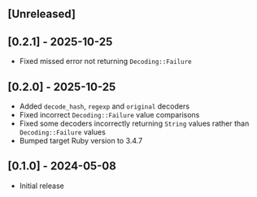 ## [Unreleased]

## [0.2.1] - 2025-10-25

* Fixed missed error not returning `Decoding::Failure`

## [0.2.0] - 2025-10-25

* Added `decode_hash`, `regexp` and `original` decoders
* Fixed incorrect `Decoding::Failure` value comparisons
* Fixed some decoders incorrectly returning `String` values rather than
  `Decoding::Failure` values
* Bumped target Ruby version to 3.4.7

## [0.1.0] - 2024-05-08

- Initial release
